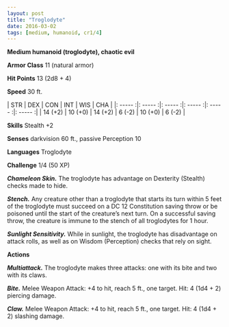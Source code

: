 ```yaml
---
layout: post
title: "Troglodyte"
date: 2016-03-02
tags: [medium, humanoid, cr1/4]
---
```


**Medium humanoid (troglodyte), chaotic evil**

**Armor Class** 11 (natural armor)

**Hit Points** 13 (2d8 + 4)

**Speed** 30 ft.

|   STR   |   DEX   |   CON   |   INT   |   WIS   |   CHA   |
|: ----- :|: ----- :|: ----- :|: ----- :|: ----- :|: ----- :|
| 14 (+2) | 10 (+0) | 14 (+2) | 6 (-2) | 10 (+0) | 6 (-2) |

**Skills** Stealth +2

**Senses** darkvision 60 ft., passive Perception 10

**Languages** Troglodyte

**Challenge** 1/4 (50 XP)

***Chameleon Skin.*** The troglodyte has advantage on Dexterity (Stealth) checks made to hide.

***Stench.*** Any creature other than a troglodyte that starts its turn within 5 feet of the troglodyte must succeed on a DC 12 Constitution saving throw or be poisoned until the start of the creature’s next turn. On a successful saving throw, the creature is immune to the stench of all troglodytes for 1 hour.

***Sunlight Sensitivity.*** While in sunlight, the troglodyte has disadvantage on attack rolls, as well as on Wisdom (Perception) checks that rely on sight.

**Actions**

***Multiattack.*** The troglodyte makes three attacks: one with its bite and two with its claws.

***Bite.*** Melee Weapon Attack: +4 to hit, reach 5 ft., one target. Hit: 4 (1d4 + 2) piercing damage.

***Claw.*** Melee Weapon Attack: +4 to hit, reach 5 ft., one target. Hit: 4 (1d4 + 2) slashing damage.
